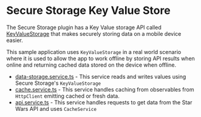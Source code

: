 # Secure Storage Key Value Store

The Secure Storage plugin has a Key Value storage API called [KeyValueStorage](https://ionic.io/docs/secure-storage/key-value) that makes securely storing data on a mobile device easier.

This sample application uses `KeyValueStorage` in a real world scenario where it is used to allow the app to work offline by storing API results when online and returning cached data stored on the device when offline.

- [data-storage.service.ts](src/app/data-storage.service.ts) - This service reads and writes values using Secure Storage's `KeyValueStorage`
- [cache.service.ts](src/app/cache.service.ts) - This service handles caching from observables from `HttpClient` emitting cached or fresh data.
- [api.service.ts](src/app/api.service.ts) - This service handles requests to get data from the Star Wars API and uses `CacheService`